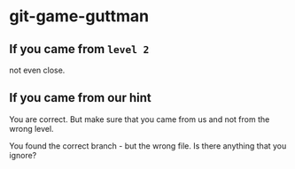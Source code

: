 # git-game-guttman

## If you came from `level 2`

not even close.

## If you came from our hint

You are correct. But make sure that you came from us and not from the wrong level.

You found the correct branch - but the wrong file. Is there anything that you ignore?
